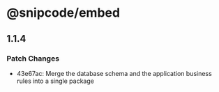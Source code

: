 # @snipcode/embed

## 1.1.4

### Patch Changes

- 43e67ac: Merge the database schema and the application business rules into a single package
